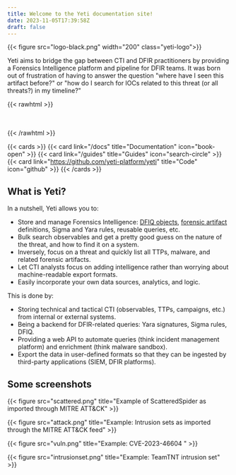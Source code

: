 ```yaml
---
title: Welcome to the Yeti documentation site!
date: 2023-11-05T17:39:58Z
draft: false
---
```


{{< figure src="logo-black.png" width="200" class="yeti-logo">}}

Yeti aims to bridge the gap between CTI and DFIR practitioners by providing a
Forensics Intelligence platform and pipeline for DFIR teams. It was born out of
frustration of having to answer the question "where have I seen this artifact
before?" or "how do I search for IOCs related to this threat (or all threats?)
in my timeline?"

{{< rawhtml >}} <br /> <br /> <br />

<div class="yeti-separator"></div>
{{< /rawhtml >}}

{{< cards >}} {{< card link="/docs" title="Documentation" icon="book-open" >}}
{{< card link="/guides" title="Guides" icon="search-circle" >}}
{{< card link="https://github.com/yeti-platform/yeti" title="Code" icon="github" >}}
{{< /cards >}}

## What is Yeti?

In a nutshell, Yeti allows you to:

- Store and manage Forensics Intelligence: [DFIQ objects](https://dfiq.org),
  [forensic artifact](https://github.com/ForensicArtifacts/artifacts)
  definitions, Sigma and Yara rules, reusable queries, etc.
- Bulk search observables and get a pretty good guess on the nature of the
  threat, and how to find it on a system.
- Inversely, focus on a threat and quickly list all TTPs, malware, and related
  forensic artifacts.
- Let CTI analysts focus on adding intelligence rather than worrying about
  machine-readable export formats.
- Easily incorporate your own data sources, analytics, and logic.

This is done by:

- Storing technical and tactical CTI (observables, TTPs, campaigns, etc.) from
  internal or external systems.
- Being a backend for DFIR-related queries: Yara signatures, Sigma rules, DFIQ.
- Providing a web API to automate queries (think incident management platform)
  and enrichment (think malware sandbox).
- Export the data in user-defined formats so that they can be ingested by
  third-party applications (SIEM, DFIR platforms).

## Some screenshots

{{< figure src="scattered.png" title="Example of ScatteredSpider as imported through MITRE ATT&CK" >}}

{{< figure src="attack.png" title="Example: Intrusion sets as imported through the MITRE ATT&CK feed" >}}

{{< figure src="vuln.png" title="Example: CVE-2023-46604 " >}}

{{< figure src="intrusionset.png" title="Example: TeamTNT intrusion set" >}}
